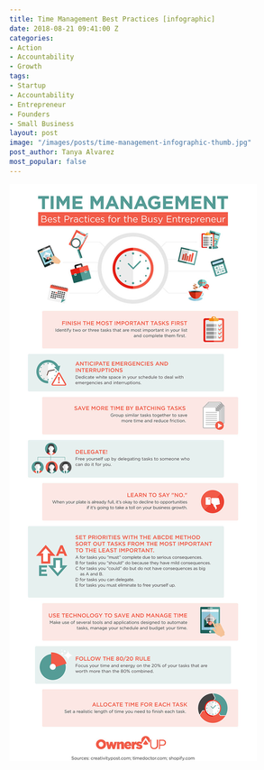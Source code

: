 ```yaml
---
title: Time Management Best Practices [infographic]
date: 2018-08-21 09:41:00 Z
categories:
- Action
- Accountability
- Growth
tags:
- Startup
- Accountability
- Entrepreneur
- Founders
- Small Business
layout: post
image: "/images/posts/time-management-infographic-thumb.jpg"
post_author: Tanya Alvarez
most_popular: false
---
```


<img src="/images/posts/time-management-infographic.jpg">